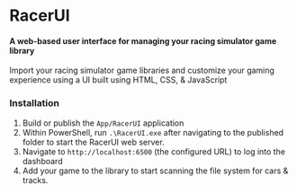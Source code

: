 ﻿# RacerUI
#### A web-based user interface for managing your racing simulator game library
Import your racing simulator game libraries and customize your gaming experience using a UI built using HTML, CSS, & JavaScript

### Installation
1. Build or publish the `App/RacerUI` application
2. Within PowerShell, run `.\RacerUI.exe` after navigating to the published folder to start the RacerUI web server.
3. Navigate to `http://localhost:6500` (the configured URL) to log into the dashboard
4. Add your game to the library to start scanning the file system for cars & tracks.